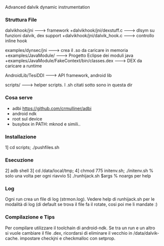 Advanced dalvik dynamic instrumentation

### Struttura File ###

dalvikhook/jni ---> framework
+dalvikhook/jni/dexstuff.c ---> dlsym su funzioni dalvik, dex support
+dalvikhook/jni/dalvik_hook.c ---> controllo inline hook

examples/dynsec/jni	---> crea il .so da caricare in memoria
+examples/JavaModule/ ---> Progetto Eclipse dei moduli java
+examples/JavaModule/FakeContext/bin/classes.dex ---> DEX da caricare a runtime


AndroidLib/TesiDDI ---> API framework, android lib

scripts/ ---> helper scripts. I .sh citati sotto sono in questa dir


### Cosa serve ###
- adbi https://github.com/crmulliner/adbi
- android ndk
- root sul device 
- busybox in PATH: mknod e simili..

### Installazione ###

1] cd scripts; ./pushfiles.sh

### Esecuzione ###

2] adb shell
3] cd /data/local/tmp;
4] chmod 775 initenv.sh; ./initenv.sh  % solo una volta per ogni riavvio
5] ./runhijack.sh $args  % noargs per help

### Log ###

Ogni run crea un file di log (strmon.log). 
Vedere help di runhijack.sh per le modalità di log (di default se trova il file fa il rotate, cosi poi me li mandate :) 

### Compilazione e Tips ###

Per compilare utilizzare il toolchain di android-ndk.
Se tra un run e un altro si vuole cambiare il file .dex, ricordarsi di eliminare il vecchio in /data/dalvik-cache.
impostare checkjni e checkmalloc con setprop.




